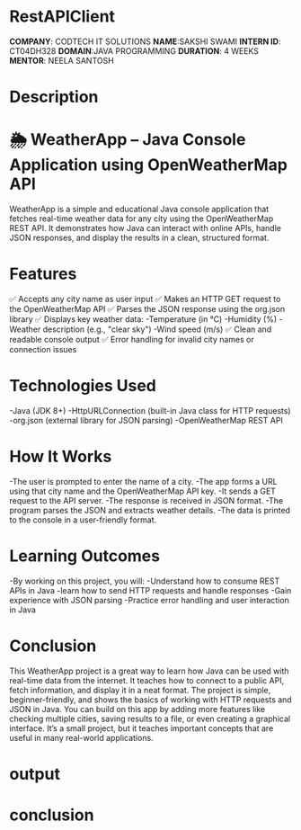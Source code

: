 # RestAPIClient

**COMPANY**: CODTECH IT SOLUTIONS
**NAME**:SAKSHI SWAMI
**INTERN ID**: CT04DH328
**DOMAIN**:JAVA PROGRAMMING
**DURATION**: 4 WEEKS
**MENTOR**: NEELA SANTOSH

# Description

# 🌦️ WeatherApp – Java Console Application using OpenWeatherMap API

WeatherApp is a simple and educational Java console application that fetches real-time weather data for any city using the OpenWeatherMap REST API. It demonstrates how Java can interact with online APIs, handle JSON responses, and display the results in a clean, structured format.

# Features

✅ Accepts any city name as user input
✅ Makes an HTTP GET request to the OpenWeatherMap API
✅ Parses the JSON response using the org.json library
✅ Displays key weather data:
     -Temperature (in °C)
     -Humidity (%)
     -Weather description (e.g., "clear sky")
     -Wind speed (m/s)
✅ Clean and readable console output
✅ Error handling for invalid city names or connection issues

# Technologies Used
  -Java (JDK 8+)
  -HttpURLConnection (built-in Java class for HTTP requests)
  -org.json (external library for JSON parsing)
  -OpenWeatherMap REST API

# How It Works
-The user is prompted to enter the name of a city.
-The app forms a URL using that city name and the OpenWeatherMap API key.
-It sends a GET request to the API server.
-The response is received in JSON format.
-The program parses the JSON and extracts weather details.
-The data is printed to the console in a user-friendly format.

# Learning Outcomes
-By working on this project, you will:
-Understand how to consume REST APIs in Java
-learn how to send HTTP requests and handle responses
-Gain experience with JSON parsing
-Practice error handling and user interaction in Java

# Conclusion
This WeatherApp project is a great way to learn how Java can be used with real-time data from the internet. It teaches how to connect to a public API, fetch information, and display it in a neat format. The project is simple, beginner-friendly, and shows the basics of working with HTTP requests and JSON in Java.
You can build on this app by adding more features like checking multiple cities, saving results to a file, or even creating a graphical interface. It’s a small project, but it teaches important concepts that are useful in many real-world applications.

# output


















# conclusion





